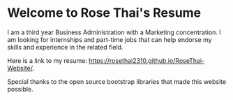 
# Welcome to Rose Thai's Resume

I am a third year Business Administration with a Marketing concentration. I am looking for internships and part-time jobs that can help endorse my skills and experience in the related field. 

Here is a link to my resume: https://rosethai2310.github.io/RoseThai-Website/.

Special thanks to the open source bootstrap libraries that made this website possible. 
